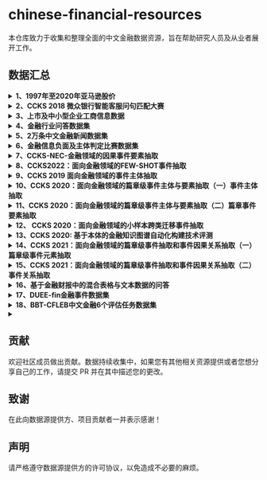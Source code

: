 # chinese-financial-resources
本仓库致力于收集和整理全面的中文金融数据资源，旨在帮助研究人员及从业者展开工作。

## 数据汇总
<details><summary><b>1、1997年至2020年亚马逊股价</b></summary>
l 数据集名称：亚马逊股票价格数据集
  
l 数据集提供者：亚马逊
  
l 数据集介绍：亚马逊股票价格的时间序列预测。
  
l 链接：https://aistudio.baidu.com/aistudio/datasetdetail/106629
  
l 关于数据集：DATE-格式：YY-MM-DD、Open-股票在开市时的价格、High-当天达到的最高价格、Low-当天达到的最低价格、Close-股票收盘时价格、
  Adj Close-调整后所有适用的股利和股息分配的收盘价、Volume-交易股数。
</details>

<details><summary><b>2、CCKS 2018 微众银行智能客服问句匹配大赛</b></summary>
l 数据集名称：CCKS 2018 微众银行智能客服问句匹配数据集

l 数据集提供者：微众银行

l 数据集介绍：微众银行智能客服问句匹配数据集是由微众银行提供语料支持，哈尔滨工业大学（深圳）智能计算研究中心负责组织实施的真实场景语句意图匹配任务。
  
l 数据集格式：输入：一个语句对。  输出：表明该语句对是否表达相同或者相似意图的二值标签（0或1）

l 数据集地址：https://www.biendata.xyz/competition/CCKS2018_3/
</details>

  
<details><summary><b>3、上市及中小型企业工商信息数据</b></summary>
l 数据集名称：上市及中小型企业工商信息数据集

l 数据集提供者：SmoothNLP

l 数据集介绍：数据集字段：名称,公司名称,公司介绍,工商,地址,工商注册id,成立时间,法人代表,注册资金,统一信用代码,网址
  
l 数据集地址：https://github.com/smoothnlp/FinancialDatasets/tree/master
</details>
  
  
<details><summary><b>4、金融行业问答数据集</b></summary>
l 背景描述: 77万条金融行业问答数据，包括用户提问、网友回答、最佳回答 
  
l 数据说明: financezhidao_filter.csv: 加工处理： 过滤了id、url、qid、reply_t、user字段，对question、reply做了脱敏处理 
  
l 字段说明: title-问题的标题, question-问题内容（可为空）, reply-回复内容, is_best-是否为页面上显示的最佳回答
  
l 数据集地址：https://aistudio.baidu.com/aistudio/datasetdetail/34744/0
</details>
  
<details><summary><b>5、2万条中文金融新闻数据集</b></summary>
  l 背景描述：2万条金融新闻数据集，包括了`新闻标题、新闻内容和发稿日期。
  
  l 数据集地址：https://www.heywhale.com/mw/dataset/5eb69242366f4d002d77d2b7/file
</details>

<details><summary><b>6、金融信息负面及主体判定比赛数据集</b></summary>
  l 任务描述：该任务分为两个子任务：
给定一条金融文本和文本中出现的金融实体列表，
（1）负面信息判定：判定该文本是否包含金融实体的负面信息。如果该文本不包含负面信息，或者包含负面信息但负面信息未涉及到金融实体，则负面信息判定结果为0。
（2）负面主体判定：如果任务1中包含金融实体的负面信息，继续判断负面信息的主体对象是实体列表中的哪些实体。
  
  l 数据集地址：https://www.datafountain.cn/competitions/353
</details>

<details><summary><b>7、CCKS-NEC-金融领域的因果事件要素抽取</b></summary>
  l 任务描述：本任务旨在从海量财经新闻中抽取因果事件并补齐相关事件要素，具体为是继因果关系抽取后，
  从因果事件所在篇章抽取原因事件要素和结果事件要素。目前金融领域的事件抽取和事件要素填充主要针对一定范围内的特定事件，需要针对不同事件类型定义不同的Schema，对专业知识和人工成本要求较高。
  而本任务借鉴了开放领域的事件抽取和事件要素填充的思路，通过定义较为标准的事件Schema和数据标注，意图实现对更丰富的金融事件类型的自动抽取。
 
  l 该任务目标是继因果抽取后，从因果事件所在篇章抽取原因事件要素和结果事件要素。即给定文本T，及其包含的原因事件C和结果事件E，分别抽取C和E中的事件要素，如下：
输入：一段文本，其包含的原因事件C和结果事件E。
输出：原因事件和结果事件的事件要素。
  l 数据集地址：https://www.biendata.xyz/competition/ccks-nec-2022/
</details>

<details><summary><b>8、CCKS2022：面向金融领域的FEW-SHOT事件抽取</b></summary>
  l 任务描述：我们将提供一定数量的事件类型及其事件主体公司，其中一部分事件类型在训练数据集中标注样本数量有限，但在测试数据集中数量会比较多。而我们在评测的时候对标注样本数量有限的事件类型将
  给与更高的权重，事件的类型判断和主体抽取是评测的目标。
  
  l 数据集地址：https://www.biendata.xyz/competition/ccks2022_eventext/
</details>

<details><summary><b>9、CCKS 2019 面向金融领域的事件主体抽取</b></summary>
  l 任务描述：本次评测任务的主要目标是从真实的新闻语料中，抽取特定事件类型的主体。即给定一段文本T，和文本所属的事件类型S，从文本T中抽取指定事件类型S的事件主体。
输入：一段文本，事件类型S
输出：事件主体
  
  l 数据集地址：https://www.biendata.xyz/competition/ccks_2019_4/
</details>

<details><summary><b>10、CCKS 2020：面向金融领域的篇章级事件主体与要素抽取（一）事件主体抽取</b></summary>
  l 任务描述：本次评测任务的文本范围包括互联网上的新闻文本，上市公司发布的公告文本（PDF文档已转成无结构化的文本内容）。 本次评测任务的事件类型包括：财务造假、偿付能力不足、高层失联/去世、企业破产、
  重大资损、重大赔付、重大事故、股权冻结、股权质押、增持、减持等。本次评测任务把发生特定事件类型的主体称为事件主体，如 “公司A向公司B赔付”对于事件类型“重大赔付”的事件主体是“公司A”。事件要素为该事件类型的所有属性信息，如事件类型“破产清算”的事件要素包括“发布公告时间”、“破产清算的公司”、“受理法院”、 “公司所属行业”、 “裁定时间”。
本次评测包括两个子任务：事件主体抽取和篇章事件要素抽取。
  
  l 数据集地址：https://www.biendata.xyz/competition/ccks_2020_4_1/
</details>

<details><summary><b>11、CCKS 2020：面向金融领域的篇章级事件主体与要素抽取（二）篇章事件要素抽取</b></summary>
  l 任务描述：子任务二
  
  l 数据集地址：https://www.biendata.xyz/competition/ccks_2020_4_2/
</details>

<details><summary><b>12、 CCKS 2020：面向金融领域的小样本跨类迁移事件抽取</b></summary>
  l 任务描述：在金融领域，事件抽取是一项十分重要的任务，也是自然语言处理领域一项比较复杂的任务，而小样本下的事件抽取模型在落地应用中也极为需要。本任务需要从金融领域新闻资讯句子中，抽取事件知识（包括事件类型、触发词和事件元素），并将大样本下训练的模型跨类迁移到小样本的其他事件类型上。
  
  l 数据集地址：https://www.biendata.xyz/competition/ccks_2020_3/
</details>

<details><summary><b>13、CCKS 2020: 基于本体的金融知识图谱自动化构建技术评测</b></summary>
  l 任务描述：本评测任务参考 TAC KBP 中的 Cold Start 评测任务的方案，围绕金融研报知识图谱的自动化图谱构建所展开。评测从预定义图谱模式（Schema）和少量的种子知识图谱开始，从非结构化的文本数据中构建知识图谱
  
  l 数据集地址：https://www.biendata.xyz/competition/ccks_2020_5/
</details>

<details><summary><b>14、CCKS 2021：面向金融领域的篇章级事件抽取和事件因果关系抽取（一）篇章级事件元素抽取</b></summary>
  l 任务描述：本次评测任务的文本语料来自于互联上的公开新闻、报告。在篇章级事件元素抽取任务中，给定篇章级长文本和事件类型，从篇章级文本中识别事件的元素。
  
  l 数据集地址：https://www.biendata.xyz/competition/ccks_2021_task6_1/
</details>
  
  <details><summary><b>15、CCKS 2021：面向金融领域的篇章级事件抽取和事件因果关系抽取（二）事件关系抽取</b></summary>
  l 任务描述：本次评测任务的文本语料来自于互联上的公开新闻、报告。在事件关系抽取任务中，给定一段描述因果或影响关系的文本，从文本中抽取原因事件的表示和结果事件的表示，其中事件的表示包括事件类型和事件的三个要素：影响地域、产品、行业。
  
  l 数据集地址：https://www.biendata.xyz/competition/ccks_2021_task6_2/
</details>
  
  <details><summary><b>16、基于金融财报中的混合表格与文本数据的问答</b></summary>
  l 任务描述：给定从金融财报中筛选的一个半结构化的表格和几个与该表格相关的段落（一般不少于2个），当收到一个与之相关的自然语言形式的问题后，要求模型能够根据表格和段落给出该问题的相应的答案。
  
  l 数据集地址：https://www.datafountain.cn/competitions/573
</details>

<details><summary><b>17、DUEE-fin金融事件数据集</b></summary>
  l 任务描述：篇章级事件抽取数据集（DuEE-Fin）是金融领域篇章级别事件抽取数据集，共包含13个已定义好的事件类型约束和1.15万中文篇章（存在部分非目标篇章作为负样例），其中6900训练集，1150验证集和3450测试集
  l 数据集地址：https://aistudio.baidu.com/aistudio/datasetdetail/157875/0
</details>

<details><summary><b>18、BBT-CFLEB中文金融6个评估任务数据集</b></summary>
  l 任务描述： BBT-CFLEB 选择了六个任务：2个语言生成，4个语言理解。（1）FinNL，一个金融新闻分类数据集。（2）FinNA，金融新闻摘要数据集。（3）FinRE，金融新闻关系抽取数据集。（4）FinFE，金融社交媒体文本情感分类数据集。
  （5）FinQA，金融新闻公告事件问答数据集（源自 DuEE-fin (Han et al., 2022) 数据集）。（6）FinNSP，金融负面新闻及其主题确定数据集。
  l 数据集地址：https://github.com/ssymmetry/BBT-FinCUGE-Applications/tree/main/FinCUGE_Publish/
</details>

<details><summary><b></b></summary>
  l 任务描述：
  l 数据集地址：https://www.biendata.xyz/competition/ccks_2021_task6_2/
</details>
  
  
## 贡献

欢迎社区成员做出贡献。数据持续收集中，如果您有其他相关资源提供或者您想分享自己的工作，请提交 PR 并在其中描述您的更改。

## 致谢

在此向数据源提供方、项目贡献者一并表示感谢！

## 声明

请严格遵守数据源提供方的许可协议，以免造成不必要的麻烦。
